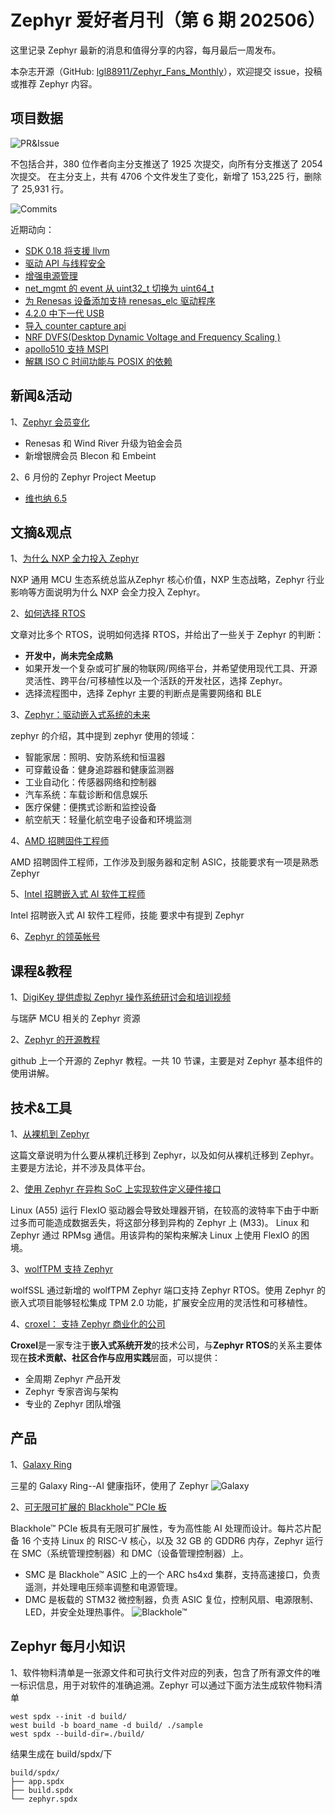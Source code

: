 # Zephyr 爱好者月刊（第 6 期 202506）

这里记录 Zephyr 最新的消息和值得分享的内容，每月最后一周发布。

本杂志开源（GitHub: [lgl88911/Zephyr_Fans_Monthly](https://github.com/lgl88911/Zephyr_Fans_Monthly)），欢迎提交 issue，投稿或推荐 Zephyr 内容。

## 项目数据
![PR&Issue](pr_issue.png)

不包括合并，380 位作者向主分支推送了 1925 次提交，向所有分支推送了 2054 次提交。
在主分支上，共有 4706 个文件发生了变化，新增了 153,225 行，删除了 25,931 行。

![Commits](<Commits over time.png>)

近期动向：
- [SDK 0.18 将支援 llvm](https://github.com/zephyrproject-rtos/zephyr/issues/3689)
- [驱动 API 与线程安全](https://github.com/zephyrproject-rtos/zephyr/issues/89109)
- [增强电源管理](https://github.com/zephyrproject-rtos/zephyr/issues/84049)
- [net_mgmt 的 event 从 uint32_t 切换为 uint64_t](https://github.com/zephyrproject-rtos/zephyr/issues/91307)
- [为 Renesas 设备添加支持 renesas_elc 驱动程序](https://github.com/zephyrproject-rtos/zephyr/pull/88141)
- [4.2.0 中下一代 USB](https://github.com/zephyrproject-rtos/zephyr/issues/42066)
- [导入 counter capture api](https://github.com/zephyrproject-rtos/zephyr/pull/89127) 
- [NRF DVFS(Desktop Dynamic Voltage and Frequency Scaling )](https://github.com/zephyrproject-rtos/zephyr/pull/90755)
- [apollo510 支持 MSPI](https://github.com/zephyrproject-rtos/zephyr/pull/88858)
- [解耦 ISO C 时间功能与 POSIX 的依赖](https://github.com/zephyrproject-rtos/zephyr/pull/90096)

## 新闻&活动

1、[Zephyr 会员变化](https://www.morningstar.com/news/pr-newswire/20250618dc13163/zephyr-rtos-expands-ecosystem-with-renesas-and-wind-river-upgrading-to-platinum-membership-and-new-silver-members-blecon-and-embeint)

- Renesas 和 Wind River 升级为铂金会员
- 新增银牌会员 Blecon 和 Embeint

2、6 月份的 Zephyr Project Meetup

- [维也纳 6.5](https://www.zephyrproject.org/zephyr-project-meetup-june-5-2025-vienna-austria-what-to-expect/)

## 文摘&观点

1、[为什么 NXP 全力投入 Zephyr​](https://www.nxp.com/company/about-nxp/smarter-world-blog/BL-NXP-ZEPHYR-REAL-TIME-OS)

NXP 通用 MCU 生态系统总监从​​Zephyr 核心价值，​​NXP 生态战略，Zephyr 行业影响等方面说明为什么 NXP 会全力投入 Zephyr。

2、[如何选择 RTOS](https://dojofive.com/blog/selecting-an-rtos-which-should-i-use/)

文章对比多个 RTOS，说明如何选择 RTOS，并给出了一些关于 Zephyr 的判断：
- **开发中，尚未完全成熟**
- 如果开发一个复杂或可扩展的物联网/网络平台，并希望使用现代工具、开源灵活性、跨平台/可移植性以及一个活跃的开发社区，选择 Zephyr。
- 选择流程图中，选择 Zephyr 主要的判断点是需要网络和 BLE

3、[Zephyr：驱动嵌入式系统的未来](https://swayalgo.com/zephyr-rtos-powering-the-future-of-embedded-systems/)

zephyr 的介绍，其中提到 zephyr 使用的领域：
- 智能家居：照明、安防系统和恒温器  
- 可穿戴设备：健身追踪器和健康监测器  
- 工业自动化：传感器网络和控制器  
- 汽车系统：车载诊断和信息娱乐  
- 医疗保健：便携式诊断和监控设备  
- 航空航天：轻量化航空电子设备和环境监测

4、[AMD 招聘固件工程师](https://careers.amd.com/careers-home/jobs/66438?lang=en-us)

AMD 招聘固件工程师，工作涉及到服务器和定制 ASIC，技能要求有一项是熟悉 Zephyr

5、[Intel 招聘嵌入式 AI 软件工程师](https://apna.co/job/bengaluru/ai-software-solutions-engineer-embedded-1476256564)

Intel 招聘嵌入式 AI 软件工程师，技能 要求中有提到 Zephyr

6、[Zephyr 的领英帐号](https://www.linkedin.com/company/the-zephyr-project)

## 课程&教程

1、[DigiKey 提供虚拟 Zephyr 操作系统研讨会和培训视频](https://www.electronicsweekly.com/news/business/distribution/digikey-offers-zephyr-rtos-workshop-video-training-2025-06/)

与瑞萨 MCU 相关的 Zephyr 资源

2、[Zephyr 的开源教程](https://github.com/maksimdrachov/zephyr-rtos-tutorial)

github 上一个开源的 Zephyr 教程。一共 10 节课，主要是对 Zephyr 基本组件的使用讲解。

## 技术&工具

1、[从裸机到 Zephyr​](https://www.zephyrproject.org/why-and-how-to-migrate-from-bare-metal-to-zephyr-rtos/)

这篇文章说明为什么要从裸机迁移到 Zephyr，以及如何从裸机迁移到 Zephyr。主要是方法论，并不涉及具体平台。

2、[使用 Zephyr 在异构 SoC 上实现软件定义硬件接口​](https://www.zephyrproject.org/increasing-flexibility-software-defined-hardware-interfaces-on-heterogeneous-socs-with-zephyr/)

Linux (A55) 运行 FlexIO 驱动器会导致处理器开销，在较高的波特率下由于中断过多而可能造成数据丢失，将这部分移到异构的 Zephyr 上 (M33)。 Linux 和 Zephyr 通过 RPMsg 通信。用该异构的架构来解决 Linux 上使用 FlexIO 的困境。

3、[wolfTPM 支持 Zephyr](https://www.wolfssl.com/wolftpm-support-for-zephyr-rtos/)

wolfSSL 通过新增的 wolfTPM Zephyr 端口支持 Zephyr RTOS。使用 Zephyr 的嵌入式项目能够轻松集成 TPM 2.0 功能，扩展安全应用的灵活性和可移植性。

4、[croxel： 支持 Zephyr 商业化的公司](https://www.croxel.com/zephyr-rtos)

​**​Croxel​**​ 是一家专注于​**​嵌入式系统开发​**​的技术公司，与​**​Zephyr RTOS​**​ 的关系主要体现在​**​技术贡献、社区合作与应用实践​**​层面，可以提供：
- 全周期 Zephyr 产品开发
- Zephyr 专家咨询与架构
- 专业的 Zephyr 团队增强

## 产品
1、[Galaxy Ring](https://www.samsung.com/nz/rings/galaxy-ring/galaxy-ring-titanium-silver-size-13-sm-q503nzsaxnz/?srsltid=AfmBOooVtHjYR8Oa6pyXkItQUrB_QeEtPwsOulLzglIhhXW8ie4pjMZe)

三星的 Galaxy Ring--AI 健康指环，使用了 Zephyr
![Galaxy](Galaxy.png)

2、[可无限可扩展的 Blackhole™ PCIe 板](https://www.zephyrproject.org/portfolio/blackhole-pcie-ai-accelerator/)

Blackhole™ PCIe 板具有无限可扩展性，专为高性能 AI 处理而设计。每片芯片配备 16 个支持 Linux 的 RISC-V 核心，以及 32 GB 的 GDDR6 内存，Zephyr 运行在 SMC（系统管理控制器）和 DMC（设备管理控制器）上。
- SMC 是 Blackhole™ ASIC 上的一个 ARC hs4xd 集群，支持高速接口，负责遥测，并处理电压频率调整和电源管理。
- DMC 是板载的 STM32 微控制器，负责 ASIC 复位，控制风扇、电源限制、LED，并安全处理热事件。
![Blackhole™](Blackhole.png)

## Zephyr 每月小知识

1、软件物料清单是一张源文件和可执行文件对应的列表，包含了所有源文件的唯一标识信息，用于对软件的准确追溯。Zephyr 可以通过下面方法生成软件物料清单

```
west spdx --init -d build/
west build -b board_name -d build/ ./sample
west spdx --build-dir=./build/
```

结果生成在 build/spdx/下
```
build/spdx/
├── app.spdx
├── build.spdx
└── zephyr.spdx
```